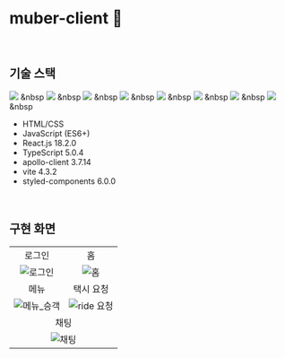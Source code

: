 # muber-client 🚖

<br/>

## 기술 스택
<img src="https://img.shields.io/badge/#E34F26?style=for-the-badge&logo=html5&logoColor=white"> &nbsp
<img src="https://img.shields.io/badge/#1572B6-색상?style=for-the-badge&logo=css3&logoColor=white"> &nbsp
<img src="https://img.shields.io/badge/#F7DF1E-색상?style=for-the-badge&logo=javascript&logoColor=white"> &nbsp
<img src="https://img.shields.io/badge/#61DAFB-색상?style=for-the-badge&logo=react&logoColor=white"> &nbsp
<img src="https://img.shields.io/badge/#3178C6-색상?style=for-the-badge&logo=typescript&logoColor=white"> &nbsp
<img src="https://img.shields.io/badge/#311C87-색상?style=for-the-badge&logo=apollographql&logoColor=white"> &nbsp
<img src="https://img.shields.io/badge/#646CFF-색상?style=for-the-badge&logo=vite&logoColor=white"> &nbsp
<img src="https://img.shields.io/badge/#DB7093-색상?style=for-the-badge&logo=styledcomponents&logoColor=white"> &nbsp
- HTML/CSS
- JavaScript (ES6+)
- React.js 18.2.0
- TypeScript 5.0.4
- apollo-client 3.7.14
- vite 4.3.2
- styled-components 6.0.0
  
<br/>

## 구현 화면
<table>
  <tr>
    <td align="center">로그인</td>
    <td align="center">홈</td>
  </tr>
  <tr>
    <td align="center"><img src="https://github.com/KimMH853/muber-client/assets/100124429/661beb53-832a-4801-9def-048d89b69dfd" alt="로그인"></td>
    <td align="center"><img src="https://github.com/KimMH853/muber-client/assets/100124429/4fcda80a-d861-4f40-b50b-7311332e977c" alt="홈"></td>
  </tr>
  <tr>
    <td align="center">메뉴</td>
    <td align="center">택시 요청</td>
  </tr>
  <tr>
    <td align="center"><img src="https://github.com/KimMH853/muber-client/assets/100124429/aedc5eed-a28a-4745-b049-9199116ebcb4" alt="메뉴_승객"></td>
    <td align="center"><img src="https://github.com/KimMH853/muber-client/assets/100124429/a195799a-06d1-4b19-bffa-52c2f3c58dd1" alt="ride 요청"></td>
  </tr>
  <tr>
    <td colspan="2" align="center">채팅</td>
  </tr>
  <tr>
    <td colspan="2" align="center"><img src="https://github.com/KimMH853/muber-client/assets/100124429/555372cd-3cca-4e8e-839a-d6ec50076c8b" alt="채팅"></td>
  </tr>
</table>








